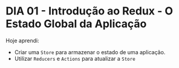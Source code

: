 # DIA 01 - Introdução ao Redux - O Estado Global da Aplicação

Hoje aprendi:

- Criar uma `Store` para armazenar o estado de uma aplicação.
- Utilizar `Reducers` e `Actions` para atualizar a `Store`


